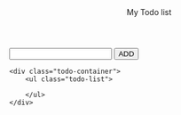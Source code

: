 <!-- Task Statement

Make a Todo List in which users can 1. Add a task to the list 2. Delete a task from the list 3. Mark a task as completed
1. Add a task to the list: The users will type a task in the text input box and when they click on the ADD button, a div element should get added within the  < ul class="todo-list"> </ul> 
Note: Use preventDefault() Event Method to prevent it from submitting a form, since the Add button in HTML is of type submit.

The new div element added within the
<ul class="todo-list"> </ul>  must contain the following in the given order: 
(a) A list element displaying the name of the task entered by the user in the input box. It should have a class todo-item
(b) A 'Complete button' with class complete-btn
(c) A 'Delete button' with class trash-btn
Note: Ensure the order of the above 3 elements are maintained.

2. Mark a task as completed: On clicking the completed button, the task name present inside the list element should get strike-through. e.g. make a coffee and on clicking the completed button again the strike-through should be removed. e.g. make a coffee
Note: Only use the CSS property  text-decoration: line-through solid rgb(0, 0, 0);  to implement this. The completed button must have complete-btn as a class and should function as explained, otherwise your test cases will not pass.

3. Delete a task from the list: On clicking the Delete Button, the corresponding component that contains that Delete button should get deleted, and removed from the < ul class="todo-list"> </ul> The Delete button must have trash-btn as a class and should function as explained above, otherwise your test cases will not pass. Do not make any changes to the HTML file. -->




<header>My Todo list</header>
    <form onsubmit="submitfn(event)">
        <div>
            <input type="text" class="todo-input">
            <button type="submit" class="todo-button">ADD</button>
        </div>
    </form>

    <div class="todo-container">
        <ul class="todo-list">
            
        </ul>
    </div>
    
